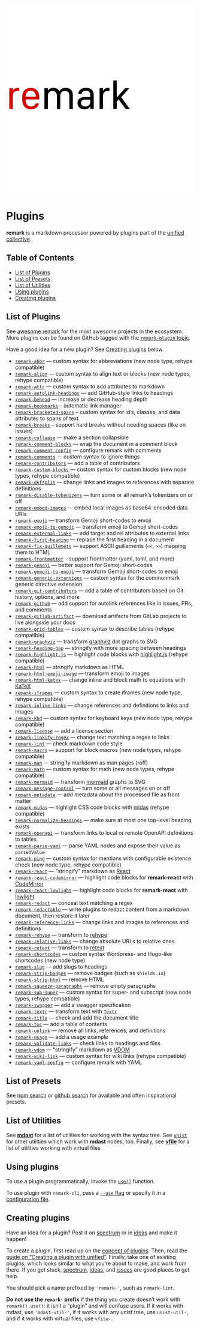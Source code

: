 ![remark][logo]

# Plugins

**remark** is a markdown processor powered by plugins part of the [unified][]
[collective][].

## Table of Contents

*   [List of Plugins](#list-of-plugins)
*   [List of Presets](#list-of-presets)
*   [List of Utilities](#list-of-utilities)
*   [Using plugins](#using-plugins)
*   [Creating plugins](#creating-plugins)

## List of Plugins

See [awesome remark][awesome] for the most awesome projects in the ecosystem.
More plugins can be found on GitHub tagged with the
[`remark-plugin` topic][topic].

Have a good idea for a new plugin?
See [Creating plugins][create] below.

*   [`remark-abbr`](https://github.com/zestedesavoir/zmarkdown/tree/master/packages/remark-abbr)
    — custom syntax for abbreviations (new node type, rehype compatible)
*   [`remark-align`](https://github.com/zestedesavoir/zmarkdown/tree/master/packages/remark-align)
    — custom syntax to align text or blocks (new node types, rehype compatible)
*   [`remark-attr`](https://github.com/arobase-che/remark-attr)
    — custom syntax to add attributes to markdown
*   [`remark-autolink-headings`](https://github.com/remarkjs/remark-autolink-headings)
    — add GitHub-style links to headings
*   [`remark-behead`](https://github.com/mrzmmr/remark-behead)
    — increase or decrease heading depth
*   [`remark-bookmarks`](https://github.com/remarkjs/remark-bookmarks)
    – automatic link manager
*   [`remark-bracketed-spans`](https://github.com/sethvincent/remark-bracketed-spans)
    – custom syntax for id’s, classes, and data attributes to spans of text
*   [`remark-breaks`](https://github.com/remarkjs/remark-breaks)
    – support hard breaks without needing spaces (like on issues)
*   [`remark-collapse`](https://github.com/Rokt33r/remark-collapse)
    — make a section collapsible
*   [`remark-comment-blocks`](https://github.com/remarkjs/remark-comment-blocks)
    — wrap the document in a comment block
*   [`remark-comment-config`](https://github.com/remarkjs/remark-comment-config)
    — configure remark with comments
*   [`remark-comments`](https://github.com/zestedesavoir/zmarkdown/tree/master/packages/remark-comments)
    — custom syntax to ignore things
*   [`remark-contributors`](https://github.com/hughsk/remark-contributors)
    — add a table of contributors
*   [`remark-custom-blocks`](https://github.com/zestedesavoir/zmarkdown/tree/master/packages/remark-custom-blocks)
    — custom syntax for custom blocks (new node types, rehype compatible)
*   [`remark-defsplit`](https://github.com/remarkjs/remark-defsplit)
    — change links and images to references with separate definitions
*   [`remark-disable-tokenizers`](https://github.com/zestedesavoir/zmarkdown/tree/master/packages/remark-disable-tokenizers)
    — turn some or all remark’s tokenizers on or off
*   [`remark-embed-images`](https://github.com/remarkjs/remark-embed-images)
    — embed local images as base64-encoded data URIs
*   [`remark-emoji`](https://github.com/rhysd/remark-emoji)
    — transform Gemoji short-codes to emoji
*   [`remark-emoji-to-gemoji`](https://github.com/jackycute/remark-emoji-to-gemoji)
    — transform emoji to Gemoji short-codes
*   [`remark-external-links`](https://github.com/remarkjs/remark-external-links)
    — add target and rel attributes to external links
*   [`remark-first-heading`](https://github.com/laat/remark-first-heading)
    — replace the first heading in a document
*   [`remark-fix-guillemets`](https://github.com/zestedesavoir/zmarkdown/tree/master/packages/remark-fix-guillemets)
    — support ASCII guillements (`<<`, `>>`) mapping them to HTML
*   [`remark-frontmatter`](https://github.com/remarkjs/remark-frontmatter)
    – support frontmatter (yaml, toml, and more)
*   [`remark-gemoji`](https://github.com/remarkjs/remark-gemoji)
    — better support for Gemoji short-codes
*   [`remark-gemoji-to-emoji`](https://github.com/jackycute/remark-gemoji-to-emoji)
    — transform Gemoji short-codes to emoji
*   [`remark-generic-extensions`](https://github.com/medfreeman/remark-generic-extensions)
    — custom syntax for the commonmark generic directive extension
*   [`remark-git-contributors`](https://github.com/vweevers/remark-git-contributors)
    — add a table of contributors based on Git history, options, and more
*   [`remark-github`](https://github.com/remarkjs/remark-github)
    — add support for autolink references like in issues, PRs, and comments
*   [`remark-gitlab-artifact`](https://github.com/temando/remark-gitlab-artifact)
    — download artifacts from GitLab projects to live alongside your docs
*   [`remark-grid-tables`](https://github.com/zestedesavoir/zmarkdown/tree/master/packages/remark-grid-tables)
    — custom syntax to describe tables (rehype compatible)
*   [`remark-graphviz`](https://github.com/temando/remark-graphviz)
    — transform [graphviz](http://www.graphviz.org) dot graphs to SVG
*   [`remark-heading-gap`](https://github.com/remarkjs/remark-heading-gap)
    — stringify with more spacing between headings
*   [`remark-highlight.js`](https://github.com/remarkjs/remark-highlight.js)
    — highlight code blocks with [highlight.js](https://github.com/isagalaev/highlight.js)
    (rehype compatible)
*   [`remark-html`](https://github.com/remarkjs/remark-html)
    — stringify markdown as HTML
*   [`remark-html-emoji-image`](https://github.com/jackycute/remark-html-emoji-image)
    — transform emoji to images
*   [`remark-html-katex`](https://github.com/rokt33r/remark-math/blob/master/packages/remark-html-katex/readme.md)
    — change inline and block math to equations with [KaTeX](https://github.com/Khan/KaTeX)
*   [`remark-iframes`](https://github.com/zestedesavoir/zmarkdown/tree/master/packages/remark-iframes)
    — custom syntax to create iframes (new node type, rehype compatible)
*   [`remark-inline-links`](https://github.com/remarkjs/remark-inline-links)
    — change references and definitions to links and images
*   [`remark-kbd`](https://github.com/zestedesavoir/zmarkdown/tree/master/packages/remark-kbd)
    — custom syntax for keyboard keys (new node type, rehype compatible)
*   [`remark-license`](https://github.com/remarkjs/remark-license)
    — add a license section
*   [`remark-linkify-regex`](https://gitlab.com/staltz/remark-linkify-regex)
    — change text matching a regex to links
*   [`remark-lint`](https://github.com/remarkjs/remark-lint)
    — check markdown code style
*   [`remark-macro`](https://github.com/dimerapp/remark-macro)
    — support for block macros (new node types, rehype compatible)
*   [`remark-man`](https://github.com/remarkjs/remark-man)
    — stringify markdown as man pages (roff)
*   [`remark-math`](https://github.com/rokt33r/remark-math)
    — custom syntax for math (new node types, rehype compatible)
*   [`remark-mermaid`](https://github.com/temando/remark-mermaid)
    — transform [mermaid](https://mermaidjs.github.io/) graphs to SVG
*   [`remark-message-control`](https://github.com/remarkjs/remark-message-control)
    — turn some or all messages on or off
*   [`remark-metadata`](https://github.com/temando/remark-metadata)
    — add metadata about the processed file as front matter
*   [`remark-midas`](https://github.com/ben-eb/remark-midas)
    — highlight CSS code blocks with [midas](https://github.com/ben-eb/midas)
    (rehype compatible)
*   [`remark-normalize-headings`](https://github.com/eush77/remark-normalize-headings)
    — make sure at most one top-level heading exists
*   [`remark-openapi`](https://github.com/temando/remark-openapi)
    — transform links to local or remote OpenAPI definitions to tables
*   [`remark-parse-yaml`](https://github.com/landakram/remark-parse-yaml)
    — parse YAML nodes and expose their value as `parsedValue`
*   [`remark-ping`](https://github.com/zestedesavoir/zmarkdown/tree/master/packages/remark-ping)
    — custom syntax for mentions with configurable existence check (new node
    type, rehype compatible)
*   [`remark-react`](https://github.com/mapbox/remark-react)
    — “stringify” markdown as [React](https://github.com/facebook/react)
*   [`remark-react-codemirror`](https://github.com/craftzdog/remark-react-codemirror)
    — highlight code blocks for **remark-react** with [CodeMirror](https://codemirror.net)
*   [`remark-react-lowlight`](https://github.com/bebraw/remark-react-lowlight)
    — highlight code blocks for **remark-react** with [lowlight](https://github.com/wooorm/lowlight)
*   [`remark-redact`](https://github.com/seafoam6/remark-redact)
    — conceal text matching a regex
*   [`remark-redactable`](https://github.com/code-dot-org/remark-redactable)
    — write plugins to redact content from a markdown document,
    then restore it later
*   [`remark-reference-links`](https://github.com/remarkjs/remark-reference-links)
    — change links and images to references and definitions
*   [`remark-rehype`](https://github.com/remarkjs/remark-rehype)
    — transform to [rehype](https://github.com/rehypejs/rehype)
*   [`remark-relative-links`](https://github.com/zslabs/remark-relative-links)
    — change absolute URLs to relative ones
*   [`remark-retext`](https://github.com/remarkjs/remark-retext)
    — transform to [retext](https://github.com/retextjs/retext)
*   [`remark-shortcodes`](https://github.com/djm/remark-shortcodes)
    — custom syntax Wordpress- and Hugo-like shortcodes (new node type)
*   [`remark-slug`](https://github.com/remarkjs/remark-slug)
    — add slugs to headings
*   [`remark-strip-badges`](https://github.com/remarkjs/remark-strip-badges)
    — remove badges (such as `shields.io`)
*   [`remark-strip-html`](https://github.com/craftzdog/remark-strip-html)
    — remove HTML
*   [`remark-squeeze-paragraphs`](https://github.com/remarkjs/remark-squeeze-paragraphs)
    — remove empty paragraphs
*   [`remark-sub-super`](https://github.com/zestedesavoir/zmarkdown/tree/master/packages/remark-sub-super)
    — custom syntax for super- and subscript (new node types, rehype compatible)
*   [`remark-swagger`](https://github.com/yoshuawuyts/remark-swagger)
    — add a swagger specification
*   [`remark-textr`](https://github.com/denysdovhan/remark-textr)
    — transform text with [`Textr`](https://github.com/shuvalov-anton/textr)
*   [`remark-title`](https://github.com/RichardLitt/remark-title)
    — check and add the document title
*   [`remark-toc`](https://github.com/remarkjs/remark-toc)
    — add a table of contents
*   [`remark-unlink`](https://github.com/remarkjs/remark-unlink)
    — remove all links, references, and definitions
*   [`remark-usage`](https://github.com/remarkjs/remark-usage)
    — add a usage example
*   [`remark-validate-links`](https://github.com/remarkjs/remark-validate-links)
    — check links to headings and files
*   [`remark-vdom`](https://github.com/remarkjs/remark-vdom)
    — “stringify” markdown as [VDOM](https://github.com/Matt-Esch/virtual-dom/)
*   [`remark-wiki-link`](https://github.com/landakram/remark-wiki-link)
    — custom syntax for wiki links (rehype compatible)
*   [`remark-yaml-config`](https://github.com/remarkjs/remark-yaml-config)
    — configure remark with YAML

## List of Presets

See [npm search][npm-preset-search] or [github search][github-preset-search]
for available and often inspirational presets.

## List of Utilities

See [**mdast**][mdast-util] for a list of utilities for working with the syntax
tree.
See [`unist`][unist-util] for other utilities which work with **mdast**
nodes, too.
Finally, see [**vfile**][vfile-util] for a list of utilities working with
virtual files.

## Using plugins

To use a plugin programmatically, invoke the [`use()`][unified-use]
function.

To use plugin with `remark-cli`, pass a [`--use` flag][unified-args-use]
or specify it in a [configuration file][config-file-use].

## Creating plugins

Have an idea for a plugin?
Post it on [spectrum][] or in [ideas][] and make it happen!

To create a plugin, first read up on the [concept of plugins][unified-plugins].
Then, read the [guide on “Creating a plugin with unified”][guide].
Finally, take one of existing plugins, which looks similar to what you’re about
to make, and work from there.
If you get stuck, [spectrum][], [ideas][], and [issues][] are good places to get
help.

You should pick a name prefixed by `'remark-'`, such as `remark-lint`.

**Do not use the `remark-` prefix** if the thing you create doesn’t work with
`remark().use()`: it isn’t a “plugin” and will confuse users.
If it works with mdast, use `'mdast-util-'`, if it works with any unist tree,
use `unist-util-`, and if it works with virtual files, use `vfile-`.

<!--Definitions:-->

[logo]: https://raw.githubusercontent.com/remarkjs/remark/4f6b3d7/logo.svg?sanitize=true

[mdast-util]: https://github.com/syntax-tree/mdast#list-of-utilities

[unist-util]: https://github.com/syntax-tree/unist#unist-utilities

[vfile-util]: https://github.com/vfile/vfile#utilities

[unified-use]: https://github.com/unifiedjs/unified#processoruseplugin-options

[unified-args-use]: https://github.com/unifiedjs/unified-args#--use-plugin

[config-file-use]: https://github.com/unifiedjs/unified-engine/blob/master/doc/configure.md#plugins

[unified-plugins]: https://github.com/unifiedjs/unified#plugin

[issues]: https://github.com/remarkjs/remark/issues

[spectrum]: https://spectrum.chat/unified/remark

[guide]: https://unifiedjs.github.io/create-a-plugin.html

[npm-preset-search]: https://www.npmjs.com/search?q=remark-preset

[github-preset-search]: https://github.com/topics/remark-preset

[awesome]: https://github.com/remarkjs/awesome

[ideas]: https://github.com/remarkjs/ideas

[topic]: https://github.com/topics/remark-plugin

[unified]: https://github.com/unifiedjs/unified

[collective]: https://opencollective.com/unified

[create]: #creating-plugins
